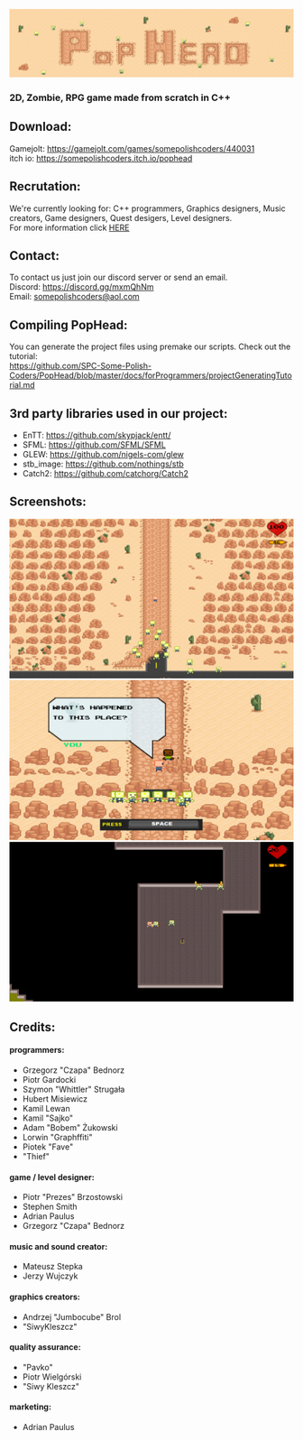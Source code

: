 ![](docs/res/logo_header.png)

### 2D, Zombie, RPG game made from scratch in C++

## Download:
Gamejolt: https://gamejolt.com/games/somepolishcoders/440031<br/>
itch io: https://somepolishcoders.itch.io/pophead

## Recrutation:
We're currently looking for: 
C++ programmers, Graphics designers, Music creators, Game designers, Quest desigers, Level designers. <br/>
For more information click [HERE](docs/recrutation.md)

## Contact:
To contact us just join our discord server or send an email. <br/> 
Discord: https://discord.gg/mxmQhNm <br/>
Email: somepolishcoders@aol.com

## Compiling PopHead:
You can generate the project files using premake our scripts. Check out the tutorial: <br/>
https://github.com/SPC-Some-Polish-Coders/PopHead/blob/master/docs/forProgrammers/projectGeneratingTutorial.md

## 3rd party libraries used in our project:
-  EnTT: https://github.com/skypjack/entt/
-  SFML: https://github.com/SFML/SFML
-  GLEW: https://github.com/nigels-com/glew
-  stb_image: https://github.com/nothings/stb
-  Catch2: https://github.com/catchorg/Catch2

## Screenshots:
![](docs/res/screenshot1.png)
![](docs/res/screenshot2.png)
![](docs/res/screenshot3.png)

## Credits:
#### programmers:
- Grzegorz "Czapa" Bednorz
- Piotr Gardocki
- Szymon "Whittler" Strugała
- Hubert Misiewicz
- Kamil Lewan
- Kamil "Sajko"
- Adam "Bobem" Żukowski
- Lorwin "Graphffiti"
- Piotek "Fave"
- "Thief"

#### game / level designer:
- Piotr "Prezes" Brzostowski
- Stephen Smith
- Adrian Paulus
- Grzegorz "Czapa" Bednorz

#### music and sound creator:
- Mateusz Stepka
- Jerzy Wujczyk

#### graphics creators:
- Andrzej "Jumbocube" Brol
- "SiwyKleszcz"

#### quality assurance:
- "Pavko"
- Piotr Wielgórski
- "Siwy Kleszcz"

#### marketing:
- Adrian Paulus

